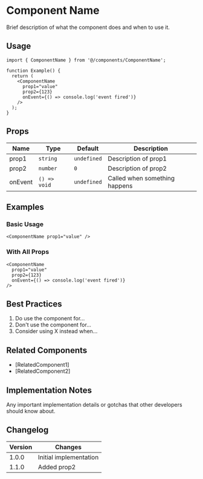 # Component Name

Brief description of what the component does and when to use it.

## Usage

```tsx
import { ComponentName } from '@/components/ComponentName';

function Example() {
  return (
    <ComponentName
      prop1="value"
      prop2={123}
      onEvent={() => console.log('event fired')}
    />
  );
}
```

## Props

| Name    | Type         | Default     | Description                   |
| ------- | ------------ | ----------- | ----------------------------- |
| prop1   | `string`     | `undefined` | Description of prop1          |
| prop2   | `number`     | `0`         | Description of prop2          |
| onEvent | `() => void` | `undefined` | Called when something happens |

## Examples

### Basic Usage

```tsx
<ComponentName prop1="value" />
```

### With All Props

```tsx
<ComponentName
  prop1="value"
  prop2={123}
  onEvent={() => console.log('event fired')}
/>
```

## Best Practices

1. Do use the component for...
2. Don't use the component for...
3. Consider using X instead when...

## Related Components

- [RelatedComponent1]
- [RelatedComponent2]

## Implementation Notes

Any important implementation details or gotchas that other developers should know about.

## Changelog

| Version | Changes                |
| ------- | ---------------------- |
| 1.0.0   | Initial implementation |
| 1.1.0   | Added prop2            |